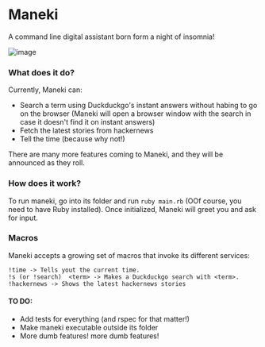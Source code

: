 # Maneki
A command line digital assistant born form a night of insomnia!

![image](https://user-images.githubusercontent.com/23566037/152717683-83de1fda-77d6-4db7-bb65-4c911b68aa76.png)

### What does it do?
Currently, Maneki can:
- Search a term using Duckduckgo's instant answers without habing to go on the browser (Maneki will open a browser window with the search in case it doesn't find it on instant answers)
- Fetch the latest stories from hackernews
- Tell the time (because why not!)

There are many more features coming to Maneki, and they will be announced as they roll.

### How does it work?
To run maneki, go into its folder and run `ruby main.rb` (OOf course, you need to have Ruby installed). Once initialized, Maneki will greet you and ask for input.

### Macros
Maneki accepts a growing set of macros that invoke its different services:
```
!time -> Tells yout the current time.
!s (or !search)  <term> -> Makes a Duckduckgo search with <term>.
!hackernews -> Shows the latest hackernews stories
```


#### TO DO:
- Add tests for everything (and rspec for that matter!)
- Make maneki executable outside its folder
- More dumb features! more dumb features!
